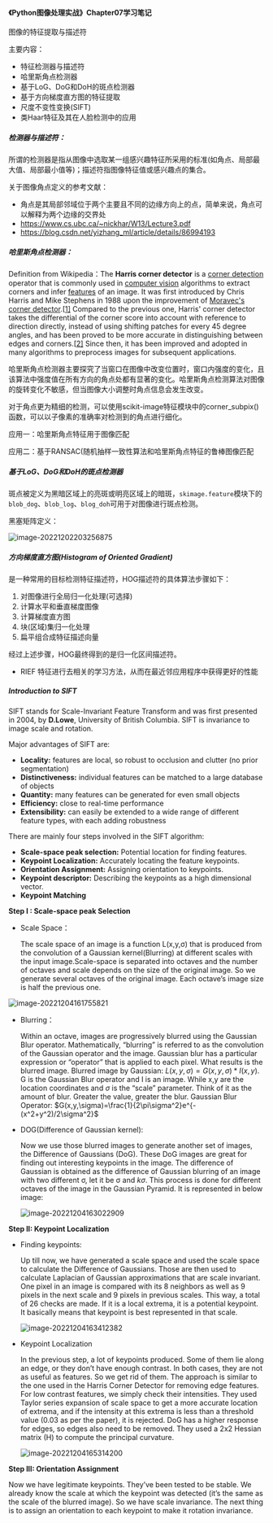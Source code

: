 #### 《Python图像处理实战》Chapter07学习笔记

图像的特征提取与描述符

主要内容：

- 特征检测器与描述符
- 哈里斯角点检测器
- 基于LoG、DoG和DoH的斑点检测器
- 基于方向梯度直方图的特征提取
- 尺度不变性变换(SIFT)
- 类Haar特征及其在人脸检测中的应用

##### 检测器与描述符：

所谓的检测器是指从图像中选取某一组感兴趣特征所采用的标准(如角点、局部最大值、局部最小值等)；描述符指图像特征值或感兴趣点的集合。

关于图像角点定义的参考文献：

- 角点是其局部邻域位于两个主要且不同的边缘方向上的点，简单来说，角点可以解释为两个边缘的交界处
- https://www.cs.ubc.ca/~nickhar/W13/Lecture3.pdf
- https://blog.csdn.net/yizhang_ml/article/details/86994193

##### 哈里斯角点检测器：

Definition from Wikipedia：The **Harris corner detector** is a [corner detection](https://en.wikipedia.org/wiki/Corner_detection) operator that is commonly used in [computer vision](https://en.wikipedia.org/wiki/Computer_vision) algorithms to extract corners and infer [features](https://en.wikipedia.org/wiki/Feature_(computer_vision)) of an image. It was first introduced by Chris Harris and Mike Stephens in 1988 upon the improvement of [Moravec's corner detector](https://en.wikipedia.org/wiki/Corner_detection#Moravec_corner_detection_algorithm).[[1\]](https://en.wikipedia.org/wiki/Harris_corner_detector#cite_note-harris-1) Compared to the previous one, Harris' corner detector takes the differential of the corner score into account with reference to direction directly, instead of using shifting patches for every 45 degree angles, and has been proved to be more accurate in distinguishing between edges and corners.[[2\]](https://en.wikipedia.org/wiki/Harris_corner_detector#cite_note-dey-2) Since then, it has been improved and adopted in many algorithms to preprocess images for subsequent applications.

哈里斯角点检测器主要探究了当窗口在图像中改变位置时，窗口内强度的变化，且该算法中强度值在所有方向的角点处都有显著的变化。哈里斯角点检测算法对图像的旋转变化不敏感，但当图像大小调整时角点信息会发生改变。

对于角点更为精细的检测，可以使用scikit-image特征模块中的corner_subpix()函数，可以以子像素的准确率对检测到的角点进行细化。

应用一：哈里斯角点特征用于图像匹配

应用二：基于RANSAC(随机抽样一致性算法和哈里斯角点特征的鲁棒图像匹配

##### 基于LoG、DoG和DoH的斑点检测器

斑点被定义为黑暗区域上的亮斑或明亮区域上的暗斑，`skimage.feature`模块下的`blob_dog`、`blob_log`、`blog_doh`可用于对图像进行斑点检测。

黑塞矩阵定义：

![image-20221202203256875](https://gitee.com/sirwenhao/typora-illustration/raw/master/image-20221202203256875.png)

##### 方向梯度直方图(Histogram of Oriented Gradient)

是一种常用的目标检测特征描述符，HOG描述符的具体算法步骤如下：

1. 对图像进行全局归一化处理(可选择)
2. 计算水平和垂直梯度图像
3. 计算梯度直方图
4. 块(区域)集归一化处理
5. 扁平组合成特征描述向量

经过上述步骤，HOG最终得到的是归一化区间描述符。

- RIEF 特征进行去相关的学习方法，从而在最近邻应用程序中获得更好的性能

##### Introduction to SIFT

SIFT stands for Scale-Invariant Feature Transform and was first presented in 2004, by **D.Lowe**, University of British Columbia. SIFT is invariance to image scale and rotation. 

Major advantages of SIFT are:

- **Locality:** features are local, so robust to occlusion and clutter (no prior segmentation)
- **Distinctiveness:** individual features can be matched to a large database of objects
- **Quantity:** many features can be generated for even small objects
- **Efficiency:** close to real-time performance
- **Extensibility:** can easily be extended to a wide range of different feature types, with each adding robustness

There are mainly four steps involved in the SIFT algorithm:

- **Scale-space peak selection:** Potential location for finding features.
- **Keypoint Localization:** Accurately locating the feature keypoints.
- **Orientation Assignment:** Assigning orientation to keypoints.
- **Keypoint descriptor:** Describing the keypoints as a high dimensional vector.
- **Keypoint Matching**

**Step I : Scale-space peak Selection**

- Scale Space：

  The scale space of an image is a function L(x,y,σ) that is produced from the convolution of a Gaussian kernel(Blurring) at different scales with the input image.Scale-space is separated into octaves and the number of octaves and scale depends on the size of the original image. So we generate several octaves of the original image. Each octave’s image size is half the previous one.

![image-20221204161755821](https://gitee.com/sirwenhao/typora-illustration/raw/master/image-20221204161755821.png)

- Blurring：

  Within an octave, images are progressively blurred using the Gaussian Blur operator. Mathematically, “blurring” is referred to as the convolution of the Gaussian operator and the image. Gaussian blur has a particular expression or “operator” that is applied to each pixel. What results is the blurred image. Blurred image by Gaussian: $L(x,y,\sigma)=G(x,y,\sigma)*I(x,y)$. G is the Gaussian Blur operator and I is an image. While x,y are the location coordinates and $σ$ is the “scale” parameter. Think of it as the amount of blur. Greater the value, greater the blur. Gaussian Blur Operator: $G(x,y,\sigma)=\frac{1}{2\pi\sigma^2}e^{-(x^2+y^2)/2\sigma^2}$

- DOG(Difference of Gaussian kernel): 

  Now we use those blurred images to generate another set of images, the Difference of Gaussians (DoG). These DoG images are great for finding out interesting keypoints in the image. The difference of Gaussian is obtained as the difference of Gaussian blurring of an image with two different σ, let it be σ and *kσ*. This process is done for different octaves of the image in the Gaussian Pyramid. It is represented in below image:

  ![image-20221204163022909](https://gitee.com/sirwenhao/typora-illustration/raw/master/image-20221204163022909.png)

**Step II: Keypoint Localization**

- Finding keypoints:

  Up till now, we have generated a scale space and used the scale space to calculate the Difference of Gaussians. Those are then used to calculate Laplacian of Gaussian approximations that are scale invariant. One pixel in an image is compared with its 8 neighbors as well as 9 pixels in the next scale and 9 pixels in previous scales. This way, a total of 26 checks are made. If it is a local extrema, it is a potential keypoint. It basically means that keypoint is best represented in that scale.	

  ![image-20221204163412382](https://gitee.com/sirwenhao/typora-illustration/raw/master/image-20221204163412382.png)

- Keypoint Localization

  In the previous step, a lot of keypoints produced. Some of them lie along an edge, or they don’t have enough contrast. In both cases, they are not as useful as features. So we get rid of them. The approach is similar to the one used in the Harris Corner Detector for removing edge features. For low contrast features, we simply check their intensities. They used Taylor series expansion of scale space to get a more accurate location of extrema, and if the intensity at this extrema is less than a threshold value (0.03 as per the paper), it is rejected. DoG has a higher response for edges, so edges also need to be removed. They used a 2x2 Hessian matrix (H) to compute the principal curvature.

  ![image-20221204165314200](https://gitee.com/sirwenhao/typora-illustration/raw/master/image-20221204165314200.png)

**Step III: Orientation Assignment**

Now we have legitimate keypoints. They’ve been tested to be stable. We already know the scale at which the keypoint was detected (it’s the same as the scale of the blurred image). So we have scale invariance. The next thing is to assign an orientation to each keypoint to make it rotation invariance.